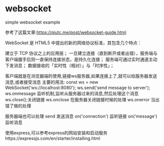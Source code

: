 # websocket
simple websocket example

参考了这篇文章:https://qiutc.me/post/websocket-guide.html

WebSocket 是 HTML5 中提出的新的网络协议标准，其包含几个特点：

建立于 TCP 协议之上的应用层；
一旦建立连接（直到断开或者出错），服务端与客户端握手后则一直保持连接状态，是持久化连接；
服务端可通过实时通道主动下发消息；
数据接收的「实时性（相对）」与「时序性」；

客户端就是在浏览器端的使用,链接ws服务器,如果连接上了,就可以给服务器发送消息,或者接受消息
主要的用法:
const ws = new WebSocket('ws://localhost:8080');
ws.send('send message to server');
ws.onmessage 监听机制,监听从服务器过来的消息,然后处理这个消息
ws.close();关闭链接
ws.onclose 在服务器关闭链接时候的处理
ws.onerror 当出错了做的处理


服务器端也可以处理
send 发送消息
on('connection') 监听链接
on('message')监听消息

使用express,可以参考express的网站安装和启动服务https://expressjs.com/en/starter/installing.html



